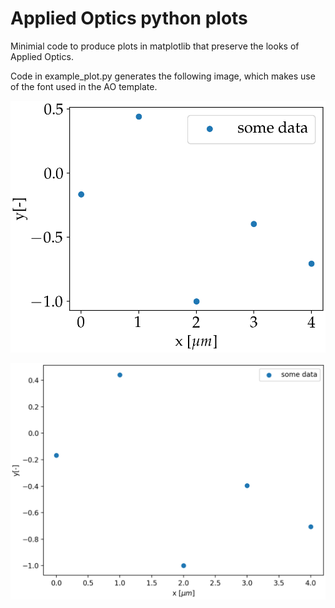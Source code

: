 # Applied Optics python plots
Minimial code to produce plots in matplotlib that preserve the looks of Applied Optics.

Code in example_plot.py generates the following image, which makes use of the font used in the AO template.

![Test plot](test_plot.png)

![Control plot](control_plot.png)